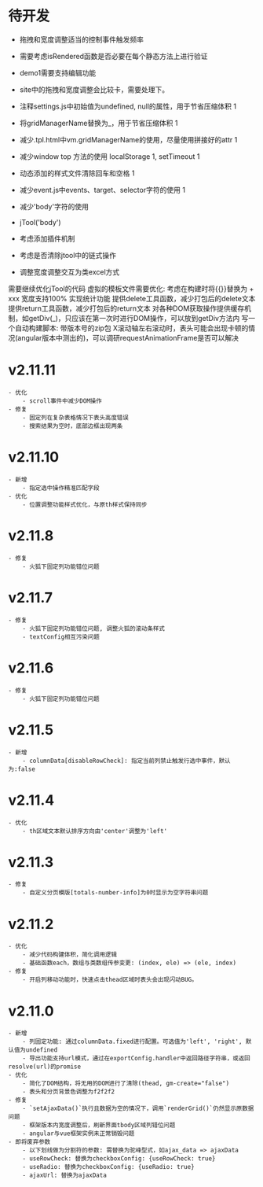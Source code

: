 # 待开发
- 拖拽和宽度调整适当的控制事件触发频率
- 需要考虑isRendered函数是否必要在每个静态方法上进行验证
- demo1需要支持编辑功能
- site中的拖拽和宽度调整会比较卡，需要处理下。
- 注释settings.js中初始值为undefined, null的属性，用于节省压缩体积 1
- 将gridManagerName替换为_，用于节省压缩体积 1
- 减少.tpl.html中vm.gridManagerName的使用，尽量使用拼接好的attr 1
- 减少window top 方法的使用 localStorage 1, setTimeout 1
- 动态添加的样式文件清除回车和空格 1
- 减少event.js中events、target、selector字符的使用 1
- 减少'body'字符的使用
- jTool('body')

- 考虑添加插件机制
- 考虑是否清除jtool中的链式操作
- 调整宽度调整交互为类excel方式

需要继续优化jTool的代码
虚拟的模板文件需要优化: 考虑在构建时将{{}}替换为 + xxx
宽度支持100%
实现统计功能
提供delete工具函数，减少打包后的delete文本
提供return工具函数，减少打包后的return文本
对各种DOM获取操作提供缓存机制，如getDiv(_)，只应该在第一次时进行DOM操作，可以放到getDiv方法内
写一个自动构建脚本: 带版本号的zip包
X滚动轴左右滚动时，表头可能会出现卡顿的情况(angular版本中测出的)，可以调研requestAnimationFrame是否可以解决

# v2.11.11
    - 优化
        - scroll事件中减少DOM操作
    - 修复
        - 固定列在复杂表格情况下表头高度错误
        - 搜索结果为空时，底部边框出现两条

# v2.11.10
    - 新增
        - 指定选中操作精准匹配字段
    - 优化
        - 位置调整功能样式优化，与原th样式保持同步

# v2.11.8
    - 修复
        - 火狐下固定列功能错位问题

# v2.11.7
    - 修复
        - 火狐下固定列功能错位问题, 调整火狐的滚动条样式
        - textConfig相互污染问题

# v2.11.6
    - 修复
        - 火狐下固定列功能错位问题

# v2.11.5
    - 新增
        - columnData[disableRowCheck]: 指定当前列禁止触发行选中事件，默认为:false

# v2.11.4
    - 优化
        - th区域文本默认排序方向由'center'调整为'left'

# v2.11.3
    - 修复
        - 自定义分页模版[totals-number-info]为0时显示为空字符串问题

# v2.11.2
    - 优化
        - 减少代码构建体积，简化调用逻辑
        - 基础函数each，数组与类数组传参变更: (index, ele) => (ele, index)
    - 修复
        - 开启列移动功能时，快速点击thead区域时表头会出现闪动BUG。

# v2.11.0
    - 新增
        - 列固定功能: 通过columnData.fixed进行配置。可选值为'left', 'right', 默认值为undefined
        - 导出功能支持url模式，通过在exportConfig.handler中返回路径字符串，或返回resolve(url)的promise
    - 优化
        - 简化了DOM结构，将无用的DOM进行了清除(thead, gm-create="false")
        - 表头和分页背景色调整为f2f2f2
    - 修复
        - `setAjaxData()`执行且数据为空的情况下，调用`renderGrid()`仍然显示原数据问题
        - 框架版本内宽度调整后，刷新界面tbody区域列错位问题
        - angular与vue框架实例未正常销毁问题
    - 即将废弃参数
        - 以下划线做为分割符的参数: 需替换为驼峰型式，如ajax_data => ajaxData
        - useRowCheck: 替换为checkboxConfig: {useRowCheck: true}
        - useRadio: 替换为checkboxConfig: {useRadio: true}
        - ajaxUrl: 替换为ajaxData

